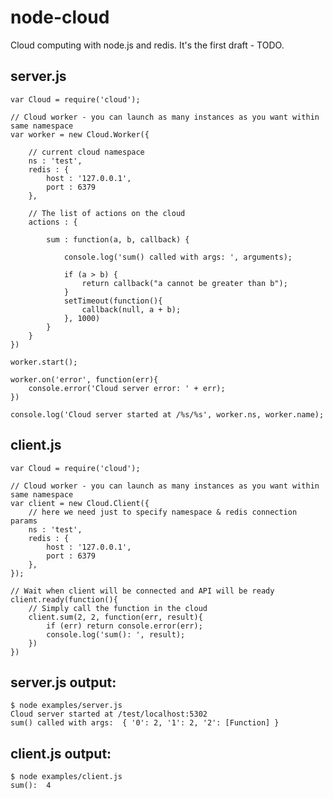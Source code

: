 # node-cloud
Cloud computing with node.js and redis.
It's the first draft - TODO.

## server.js

    var Cloud = require('cloud');
    
    // Cloud worker - you can launch as many instances as you want within same namespace
    var worker = new Cloud.Worker({
        
        // current cloud namespace
        ns : 'test',
        redis : {
            host : '127.0.0.1',
            port : 6379
        },
        
        // The list of actions on the cloud
        actions : {

            sum : function(a, b, callback) {

                console.log('sum() called with args: ', arguments);

                if (a > b) {
                    return callback("a cannot be greater than b");
                }
                setTimeout(function(){
                    callback(null, a + b);
                }, 1000)
            }
        }
    })

    worker.start();

    worker.on('error', function(err){
        console.error('Cloud server error: ' + err);
    })

    console.log('Cloud server started at /%s/%s', worker.ns, worker.name);
    
## client.js

    var Cloud = require('cloud');
    
    // Cloud worker - you can launch as many instances as you want within same namespace
    var client = new Cloud.Client({
        // here we need just to specify namespace & redis connection params
        ns : 'test',
        redis : {
            host : '127.0.0.1',
            port : 6379
        },
    });
    
    // Wait when client will be connected and API will be ready
    client.ready(function(){
        // Simply call the function in the cloud
        client.sum(2, 2, function(err, result){
            if (err) return console.error(err);
            console.log('sum(): ', result);
        })
    })

## server.js output:
    
    $ node examples/server.js 
    Cloud server started at /test/localhost:5302
    sum() called with args:  { '0': 2, '1': 2, '2': [Function] }
    
## client.js output:

    $ node examples/client.js 
    sum():  4
    